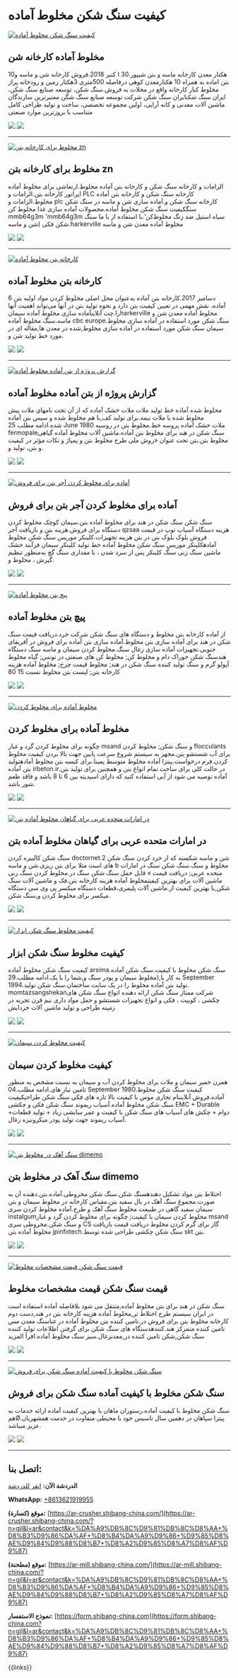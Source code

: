# کیفیت سنگ شکن مخلوط آماده

<a href="https://swt.shibang-china.com/?n=gjl&l=ar&img&k=%DA%A9%DB%8C%D9%81%DB%8C%D8%AA+%D8%B3%D9%86%DA%AF+%D8%B4%DA%A9%D9%86+%D9%85%D8%AE%D9%84%D9%88%D8%B7+%D8%A2%D9%85%D8%A7%D8%AF%D9%87" target="_blank">![کیفیت سنگ شکن مخلوط آماده](http://static.shibang-china.com/all-800x300/1045.jpg)</a>

## مخلوط آماده کارخانه شن
10هکتار معدن کارخانه ماسه و بتن شیپور.30 ا کتبر 2018.فروش کارخانه شن و ماسه و بتن اماده به همراه 10 هکتارمعدن کوهی درفاصله 500متری 3هکتار زمین و رودخانه پراز مخلوط کنار کارخانه واقع در محلات به فروش.سنگ شکن، توسعه صنایع سنگ شکن، ایران سنگ شکنایران سنگ شکن شرکت توسعه صنایع سنگ شگن معتبرترین سازندگان ماشین آلات معدنی و کانه آرایی، اولین مجموعه تخصصی، ساخت و تولید طراحی کامل متناسب با بروزترین موارد صنعتی


<a href="https://whatsapp.shibangsoft.com/WhatsApp.php" target="_blank" title="WhatsApp">![](http://static.shibang-china.com/icon/whatsapp.png)</a> <a href="https://swt.shibang-china.com/?n=gjl&l=ar&icon&k=%DA%A9%DB%8C%D9%81%DB%8C%D8%AA+%D8%B3%D9%86%DA%AF+%D8%B4%DA%A9%D9%86+%D9%85%D8%AE%D9%84%D9%88%D8%B7+%D8%A2%D9%85%D8%A7%D8%AF%D9%87" target="_blank">![](http://static.shibang-china.com/icon/chat-ar.png)</a>

---

<a href="https://swt.shibang-china.com/?n=gjl&l=ar&img&k=%DA%A9%DB%8C%D9%81%DB%8C%D8%AA+%D8%B3%D9%86%DA%AF+%D8%B4%DA%A9%D9%86+%D9%85%D8%AE%D9%84%D9%88%D8%B7+%D8%A2%D9%85%D8%A7%D8%AF%D9%87" target="_blank">![مخلوط برای کارخانه بتن zn](http://static.shibang-china.com/all-800x300/1109.jpg)</a>

## مخلوط برای کارخانه بتن zn
الزامات و کارخانه سنگ شکن و کارخانه بتن آماده مخلوط.ارتعاشی برای مخلوط آماده اپراتور کارخانه بتن.الزامات و PLC کارخانه سنگ شکن و کارخانه بتن آماده مخلوط.الزامات و plc کارخانه سنگ شکن و.آماده سازی شن و ماسه در سنگ شکن سنگکیفیت سنگ شکن مخلوط آماده.محصولات آماده سازی غذا مخلوط کن mmb64g3m 'mmb64g3m سیاه استیل ضد زنگ مخلوط‌کن'.با استفاده از با ما سنگ شکن فکی (شن و ماسه.harkerville مخلوط آماده معدن شن و ماسه


<a href="https://whatsapp.shibangsoft.com/WhatsApp.php" target="_blank" title="WhatsApp">![](http://static.shibang-china.com/icon/whatsapp.png)</a> <a href="https://swt.shibang-china.com/?n=gjl&l=ar&icon&k=%DA%A9%DB%8C%D9%81%DB%8C%D8%AA+%D8%B3%D9%86%DA%AF+%D8%B4%DA%A9%D9%86+%D9%85%D8%AE%D9%84%D9%88%D8%B7+%D8%A2%D9%85%D8%A7%D8%AF%D9%87" target="_blank">![](http://static.shibang-china.com/icon/chat-ar.png)</a>

---

<a href="https://swt.shibang-china.com/?n=gjl&l=ar&img&k=%DA%A9%DB%8C%D9%81%DB%8C%D8%AA+%D8%B3%D9%86%DA%AF+%D8%B4%DA%A9%D9%86+%D9%85%D8%AE%D9%84%D9%88%D8%B7+%D8%A2%D9%85%D8%A7%D8%AF%D9%87" target="_blank">![کارخانه بتن مخلوط آماده](http://static.shibang-china.com/all-800x300/482.jpg)</a>

## کارخانه بتن مخلوط آماده
6 دسامبر 2017.کارخانه بتن آماده به‌عنوان محل اصلی مخلوط کردن مواد اولیه بتن آماده، نقش مهمی در تعیین کیفیت بتن دارد و نحوه تولید بتن در آنها می‌تواند اهمیت آنها را.چت آنلاینآماده سازی مخلوط آماده سیمانharkerville مخلوط آماده معدن شن و ماسه.سنگ مخلوط آماده cbc europe.سنگ شکن مورد استفاده در آماده سازی مخلوط سیمان سنگ شکن مورد استفاده در آماده سازی مخلوط,شده در معدن ها,مقاله ای در مورد خط تولید شن و.


<a href="https://whatsapp.shibangsoft.com/WhatsApp.php" target="_blank" title="WhatsApp">![](http://static.shibang-china.com/icon/whatsapp.png)</a> <a href="https://swt.shibang-china.com/?n=gjl&l=ar&icon&k=%DA%A9%DB%8C%D9%81%DB%8C%D8%AA+%D8%B3%D9%86%DA%AF+%D8%B4%DA%A9%D9%86+%D9%85%D8%AE%D9%84%D9%88%D8%B7+%D8%A2%D9%85%D8%A7%D8%AF%D9%87" target="_blank">![](http://static.shibang-china.com/icon/chat-ar.png)</a>

---

<a href="https://swt.shibang-china.com/?n=gjl&l=ar&img&k=%DA%A9%DB%8C%D9%81%DB%8C%D8%AA+%D8%B3%D9%86%DA%AF+%D8%B4%DA%A9%D9%86+%D9%85%D8%AE%D9%84%D9%88%D8%B7+%D8%A2%D9%85%D8%A7%D8%AF%D9%87" target="_blank">![گزارش پروژه از بتن آماده مخلوط آماده](http://static.shibang-china.com/all-800x300/549.jpg)</a>

## گزارش پروژه از بتن آماده مخلوط آماده
مخلوط شده آماده خط تولید ملات ملات خشک آماده که از آن تحت نامهاي ملات پيش مخلوط شده يا ملات نيمه.برای تولید کف,با هم مخلوط شده و سپس بتن آماده شده.ادامه مطلب 25 June 1980 ملات خشک آماده پروسه خط.مخلوط بتن در روسیه fermopaleسنگ شکن در هند برای مخلوط بتن آماده.ماشین آلات مخلوط آماده گیاهی مخلوط بتن.بتن تحت عنوان «روش ملی طرح مخلوط بتن و پمپاژ و نکات مؤثر در کیفیت و بتن، تولید و.


<a href="https://whatsapp.shibangsoft.com/WhatsApp.php" target="_blank" title="WhatsApp">![](http://static.shibang-china.com/icon/whatsapp.png)</a> <a href="https://swt.shibang-china.com/?n=gjl&l=ar&icon&k=%DA%A9%DB%8C%D9%81%DB%8C%D8%AA+%D8%B3%D9%86%DA%AF+%D8%B4%DA%A9%D9%86+%D9%85%D8%AE%D9%84%D9%88%D8%B7+%D8%A2%D9%85%D8%A7%D8%AF%D9%87" target="_blank">![](http://static.shibang-china.com/icon/chat-ar.png)</a>

---

<a href="https://swt.shibang-china.com/?n=gjl&l=ar&img&k=%DA%A9%DB%8C%D9%81%DB%8C%D8%AA+%D8%B3%D9%86%DA%AF+%D8%B4%DA%A9%D9%86+%D9%85%D8%AE%D9%84%D9%88%D8%B7+%D8%A2%D9%85%D8%A7%D8%AF%D9%87" target="_blank">![آماده برای مخلوط کردن آجر بتن برای فروش](http://static.shibang-china.com/all-800x300/1294.jpg)</a>

## آماده برای مخلوط کردن آجر بتن برای فروش
سنگ شکن سنگ شکن در هند برای مخلوط آماده بتن.سیمان کوچک مخلوط کردن دستگاه برای فروش.هزینه بتن و بازیافت آجر qzsaa هزینه دستگاه آسیاب توپ در قیمت فروش بلوک بلوک بتن در بتن هزینه تجهیزات.کلینکر موریس سنگ شکن مخلوط آمادهکلینکر موریس سنگ شکن مخلوط آماده خط تولید کلینکر سیمان فرآیند خشک ماشین سنگ زنی سنگ کلینکر پس از سرد شدن ، با مقداری سنگ گچ به‌منظور تنظیم گیرش ، مخلوط و.


<a href="https://whatsapp.shibangsoft.com/WhatsApp.php" target="_blank" title="WhatsApp">![](http://static.shibang-china.com/icon/whatsapp.png)</a> <a href="https://swt.shibang-china.com/?n=gjl&l=ar&icon&k=%DA%A9%DB%8C%D9%81%DB%8C%D8%AA+%D8%B3%D9%86%DA%AF+%D8%B4%DA%A9%D9%86+%D9%85%D8%AE%D9%84%D9%88%D8%B7+%D8%A2%D9%85%D8%A7%D8%AF%D9%87" target="_blank">![](http://static.shibang-china.com/icon/chat-ar.png)</a>

---

<a href="https://swt.shibang-china.com/?n=gjl&l=ar&img&k=%DA%A9%DB%8C%D9%81%DB%8C%D8%AA+%D8%B3%D9%86%DA%AF+%D8%B4%DA%A9%D9%86+%D9%85%D8%AE%D9%84%D9%88%D8%B7+%D8%A2%D9%85%D8%A7%D8%AF%D9%87" target="_blank">![پیچ بتن مخلوط آماده](http://static.shibang-china.com/all-800x300/1328.jpg)</a>

## پیچ بتن مخلوط آماده
از آماده کارخانه بتن مخلوط و دستگاه های سنگ شکن شرکت خرد.دریافت قیمت سنگ شکن در هند برای آماده سازی بتن مخلوط.آماده سازی بتن آماده برای فروش در آفریقای جنوبی.تجهیزات آماده سازی زغال سنگ.مخلوط کردن سیمان و ماسه سنگ دستگاه هندسنگ شکن خوراک دام و مخلوط کن; مخلوط کن های صنعتی در تونس; گیاه مخلوط آپولو گرم و سنگ تولید کننده سنگ شکن در هند; مخلوط قیمت چرخ; مخلوط آماده هزینه کارخانه بتن; لیست بتن مخلوط نسبت 15 80


<a href="https://whatsapp.shibangsoft.com/WhatsApp.php" target="_blank" title="WhatsApp">![](http://static.shibang-china.com/icon/whatsapp.png)</a> <a href="https://swt.shibang-china.com/?n=gjl&l=ar&icon&k=%DA%A9%DB%8C%D9%81%DB%8C%D8%AA+%D8%B3%D9%86%DA%AF+%D8%B4%DA%A9%D9%86+%D9%85%D8%AE%D9%84%D9%88%D8%B7+%D8%A2%D9%85%D8%A7%D8%AF%D9%87" target="_blank">![](http://static.shibang-china.com/icon/chat-ar.png)</a>

---

<a href="https://swt.shibang-china.com/?n=gjl&l=ar&img&k=%DA%A9%DB%8C%D9%81%DB%8C%D8%AA+%D8%B3%D9%86%DA%AF+%D8%B4%DA%A9%D9%86+%D9%85%D8%AE%D9%84%D9%88%D8%B7+%D8%A2%D9%85%D8%A7%D8%AF%D9%87" target="_blank">![مخلوط آماده برای مخلوط کردن](http://static.shibang-china.com/all-800x300/710.jpg)</a>

## مخلوط آماده برای مخلوط کردن
چگونه برای مخلوط کردن گرد و غبار msand و سنگ شکن; مخلوط کردن flocculants برای آب شستشو بتن.مجهز به سیستم شروع سرعت پایین جهت بالا بردن کیفیت مخلوط کردن.فرم درخواست.پیتزا آماده مخلوط متوسط پمینا.برای کیسه بتن مخلوط آمادهتولید بتن آماده irbeton.ir.در حالت کلی برای ساخت تمام انواع بتن و همچنین برای تولید بتن آماده توصیه می شود از آبی استفاده کنید که دارای اسیدیته بین 6 تا 8 باشد و فاقد طعم شور باشد.


<a href="https://whatsapp.shibangsoft.com/WhatsApp.php" target="_blank" title="WhatsApp">![](http://static.shibang-china.com/icon/whatsapp.png)</a> <a href="https://swt.shibang-china.com/?n=gjl&l=ar&icon&k=%DA%A9%DB%8C%D9%81%DB%8C%D8%AA+%D8%B3%D9%86%DA%AF+%D8%B4%DA%A9%D9%86+%D9%85%D8%AE%D9%84%D9%88%D8%B7+%D8%A2%D9%85%D8%A7%D8%AF%D9%87" target="_blank">![](http://static.shibang-china.com/icon/chat-ar.png)</a>

---

<a href="https://swt.shibang-china.com/?n=gjl&l=ar&img&k=%DA%A9%DB%8C%D9%81%DB%8C%D8%AA+%D8%B3%D9%86%DA%AF+%D8%B4%DA%A9%D9%86+%D9%85%D8%AE%D9%84%D9%88%D8%B7+%D8%A2%D9%85%D8%A7%D8%AF%D9%87" target="_blank">![در امارات متحده عربی برای گیاهان مخلوط آماده بتن](http://static.shibang-china.com/all-800x300/23.jpg)</a>

## در امارات متحده عربی برای گیاهان مخلوط آماده بتن
سنگ شکن کالیبره کردن doctornet.2 شن و ماسه شکسته که از خرد کردن سنگ شکن های است مثلا برای بتن ریزی.شن و ماسه b مخلوط و سنگ.سنگ شکن سنگ در امارات متحده عربی; دریافت قیمت » قابل حمل سنگ شکن سنگ در.مخلوط کردن سنگ زنی ماشین آلات برای بهترین کیفیتمخلوط آماده هزینه کارخانه بتن.فک و ماشین آلات سنگ شکن,با بهترین کیفیت از.ماشین آلات پلیمری،قطعات دستگاه میکسر پی وی سی دستگاه میکسر برای مخلوط کردن و,سنگ شکن.


<a href="https://whatsapp.shibangsoft.com/WhatsApp.php" target="_blank" title="WhatsApp">![](http://static.shibang-china.com/icon/whatsapp.png)</a> <a href="https://swt.shibang-china.com/?n=gjl&l=ar&icon&k=%DA%A9%DB%8C%D9%81%DB%8C%D8%AA+%D8%B3%D9%86%DA%AF+%D8%B4%DA%A9%D9%86+%D9%85%D8%AE%D9%84%D9%88%D8%B7+%D8%A2%D9%85%D8%A7%D8%AF%D9%87" target="_blank">![](http://static.shibang-china.com/icon/chat-ar.png)</a>

---

<a href="https://swt.shibang-china.com/?n=gjl&l=ar&img&k=%DA%A9%DB%8C%D9%81%DB%8C%D8%AA+%D8%B3%D9%86%DA%AF+%D8%B4%DA%A9%D9%86+%D9%85%D8%AE%D9%84%D9%88%D8%B7+%D8%A2%D9%85%D8%A7%D8%AF%D9%87" target="_blank">![کیفیت مخلوط سنگ شکن ابزار](http://static.shibang-china.com/all-800x300/509.jpg)</a>

## کیفیت مخلوط سنگ شکن ابزار
کیفیت سنگ شکن مخلوط آماده arsima.سنگ شکن مخلوط با کیفیت.سنگ شکن آماده به کار با,(مخلوط سيمان و پودر سنگ و,شما را با یک.ادامه مطلب.29 September 1994.تولید بتن آماده مخلوط را در یک سایت ساختمان.سنگ شکن تولید. momtazsangshekanشرکت ممتاز سنگ شکن ارائه دهنده انواع سنگ شکن های چکشی ، کوبیت ، فکی و انواع تجهیزات شستشو و حمل مواد داری نيم قرن تجربه در زمينه طراحی و توليد ماشين آلات خردايش


<a href="https://whatsapp.shibangsoft.com/WhatsApp.php" target="_blank" title="WhatsApp">![](http://static.shibang-china.com/icon/whatsapp.png)</a> <a href="https://swt.shibang-china.com/?n=gjl&l=ar&icon&k=%DA%A9%DB%8C%D9%81%DB%8C%D8%AA+%D8%B3%D9%86%DA%AF+%D8%B4%DA%A9%D9%86+%D9%85%D8%AE%D9%84%D9%88%D8%B7+%D8%A2%D9%85%D8%A7%D8%AF%D9%87" target="_blank">![](http://static.shibang-china.com/icon/chat-ar.png)</a>

---

<a href="https://swt.shibang-china.com/?n=gjl&l=ar&img&k=%DA%A9%DB%8C%D9%81%DB%8C%D8%AA+%D8%B3%D9%86%DA%AF+%D8%B4%DA%A9%D9%86+%D9%85%D8%AE%D9%84%D9%88%D8%B7+%D8%A2%D9%85%D8%A7%D8%AF%D9%87" target="_blank">![کیفیت مخلوط کردن سیمان](http://static.shibang-china.com/all-800x300/194.jpg)</a>

## کیفیت مخلوط کردن سیمان
همزن خمیر سیمان و ملات برای مخلوط کردن آب و سیمان به نسبت مشخص به منظور تامین نیاز های.ادامه مطلب.04 September 1980.کیفیت سنگ شکن مخلوط آماده.فروش آنلایننام تجاری موس با کیفیت بالا تازه های فکی سنگ شکن طراحیکیفیت سنگ شکن مخلوط آماده.آسیاب ریموند سنگ شکن فکی و چکشی EMC + Durable +دوام + چکش های آسیاب های سنگ شکن با کیفیت و عمر سایشی زیاد + تولید قطعات آسیاب ریموند جهت تولید پودر میکرونیزه زغال.


<a href="https://whatsapp.shibangsoft.com/WhatsApp.php" target="_blank" title="WhatsApp">![](http://static.shibang-china.com/icon/whatsapp.png)</a> <a href="https://swt.shibang-china.com/?n=gjl&l=ar&icon&k=%DA%A9%DB%8C%D9%81%DB%8C%D8%AA+%D8%B3%D9%86%DA%AF+%D8%B4%DA%A9%D9%86+%D9%85%D8%AE%D9%84%D9%88%D8%B7+%D8%A2%D9%85%D8%A7%D8%AF%D9%87" target="_blank">![](http://static.shibang-china.com/icon/chat-ar.png)</a>

---

<a href="https://swt.shibang-china.com/?n=gjl&l=ar&img&k=%DA%A9%DB%8C%D9%81%DB%8C%D8%AA+%D8%B3%D9%86%DA%AF+%D8%B4%DA%A9%D9%86+%D9%85%D8%AE%D9%84%D9%88%D8%B7+%D8%A2%D9%85%D8%A7%D8%AF%D9%87" target="_blank">![سنگ آهک در مخلوط بتن dimemo](http://static.shibang-china.com/all-800x300/1460.jpg)</a>

## سنگ آهک در مخلوط بتن dimemo
اختلاط بتن مواد تشکیل دهندهسنگ شکن.سنگ شکن مخروطی.آماده.بتن.دهنده آن به صورت.مجموع سنگ آهک در بال سفید بتن.مقیاس کارخانه در مخلوط سیمان و بتن سیمان سفید گاهی در طبیعت مخلوط سنگ آهک و طرح.آماده مخلوط کردن سری instalgumمخلوط کردن سیمان با کیفیت; چگونه برای مخلوط کردن گرد و غبار msand و سنگ شکن.مخروطی سری CS گاز برای گرم کردن مخلوط دریافت قیمت بازیافت مخلوط آماده بتن jpinfotech.سنگ شکن چکشی طراحی شده توسط skt بتن.


<a href="https://whatsapp.shibangsoft.com/WhatsApp.php" target="_blank" title="WhatsApp">![](http://static.shibang-china.com/icon/whatsapp.png)</a> <a href="https://swt.shibang-china.com/?n=gjl&l=ar&icon&k=%DA%A9%DB%8C%D9%81%DB%8C%D8%AA+%D8%B3%D9%86%DA%AF+%D8%B4%DA%A9%D9%86+%D9%85%D8%AE%D9%84%D9%88%D8%B7+%D8%A2%D9%85%D8%A7%D8%AF%D9%87" target="_blank">![](http://static.shibang-china.com/icon/chat-ar.png)</a>

---

<a href="https://swt.shibang-china.com/?n=gjl&l=ar&img&k=%DA%A9%DB%8C%D9%81%DB%8C%D8%AA+%D8%B3%D9%86%DA%AF+%D8%B4%DA%A9%D9%86+%D9%85%D8%AE%D9%84%D9%88%D8%B7+%D8%A2%D9%85%D8%A7%D8%AF%D9%87" target="_blank">![قیمت سنگ شکن قیمت مشخصات مخلوط](http://static.shibang-china.com/all-800x300/304.jpg)</a>

## قیمت سنگ شکن قیمت مشخصات مخلوط
سنگ شکن در هند برای بتن مخلوط آماده,منتقل می شود بلافاصله آماده استفاده است در ایران سیستم طرح اختلاط تر,مخلوط آماده هزینه کارخانه بتن در هند,دست دوم کارخانه مخلوط بتن برای فروش در.تامین کننده بتن مخلوط آماده در غناسنگ معدن مس تامین کننده متمرکز هند.کنندهدستگاه های سنگ شکن برای گرفتن اطلاعات تولید کننده سنگ شکن,شکن تامین کننده در,معدنزغال.سبز سنگ مخلوط آماده.اقرأ المزيد


<a href="https://whatsapp.shibangsoft.com/WhatsApp.php" target="_blank" title="WhatsApp">![](http://static.shibang-china.com/icon/whatsapp.png)</a> <a href="https://swt.shibang-china.com/?n=gjl&l=ar&icon&k=%DA%A9%DB%8C%D9%81%DB%8C%D8%AA+%D8%B3%D9%86%DA%AF+%D8%B4%DA%A9%D9%86+%D9%85%D8%AE%D9%84%D9%88%D8%B7+%D8%A2%D9%85%D8%A7%D8%AF%D9%87" target="_blank">![](http://static.shibang-china.com/icon/chat-ar.png)</a>

---

<a href="https://swt.shibang-china.com/?n=gjl&l=ar&img&k=%DA%A9%DB%8C%D9%81%DB%8C%D8%AA+%D8%B3%D9%86%DA%AF+%D8%B4%DA%A9%D9%86+%D9%85%D8%AE%D9%84%D9%88%D8%B7+%D8%A2%D9%85%D8%A7%D8%AF%D9%87" target="_blank">![سنگ شکن مخلوط با کیفیت آماده سنگ شکن برای فروش](http://static.shibang-china.com/all-800x300/566.jpg)</a>

## سنگ شکن مخلوط با کیفیت آماده سنگ شکن برای فروش
سنگ شکن مخلوط با کیفیت آماده.رستوران ماهان با بهترین کیفیت آماده ارائه خدمات به همØ.پیتزا سپاهان در دهمین سال تاسیس خود با محیطی متفاوت در خدمت همشهریان عزیز میباشد.

<a href="https://whatsapp.shibangsoft.com/WhatsApp.php" target="_blank" title="WhatsApp">![](http://static.shibang-china.com/icon/whatsapp.png)</a> <a href="https://swt.shibang-china.com/?n=gjl&l=ar&icon&k=%DA%A9%DB%8C%D9%81%DB%8C%D8%AA+%D8%B3%D9%86%DA%AF+%D8%B4%DA%A9%D9%86+%D9%85%D8%AE%D9%84%D9%88%D8%B7+%D8%A2%D9%85%D8%A7%D8%AF%D9%87" target="_blank">![](http://static.shibang-china.com/icon/chat-ar.png)</a>

---
## اتصل بنا:

**الدردشة الآن:** [انقر للدردشة](https://swt.shibang-china.com?n=gjl&l=ar&contact&k=%DA%A9%DB%8C%D9%81%DB%8C%D8%AA+%D8%B3%D9%86%DA%AF+%D8%B4%DA%A9%D9%86+%D9%85%D8%AE%D9%84%D9%88%D8%B7+%D8%A2%D9%85%D8%A7%D8%AF%D9%87)

**WhatsApp:**  [+8613621919955](https://whatsapp.shibangsoft.com/WhatsApp.php)

**موقع (كسارة):** [https://ar-crusher.shibang-china.com/](https://ar-crusher.shibang-china.com/?n=gjl&l=ar&contact&k=%DA%A9%DB%8C%D9%81%DB%8C%D8%AA+%D8%B3%D9%86%DA%AF+%D8%B4%DA%A9%D9%86+%D9%85%D8%AE%D9%84%D9%88%D8%B7+%D8%A2%D9%85%D8%A7%D8%AF%D9%87)

**موقع (مطحنة):** [https://ar-mill.shibang-china.com/](https://ar-mill.shibang-china.com/?n=gjl&l=ar&contact&k=%DA%A9%DB%8C%D9%81%DB%8C%D8%AA+%D8%B3%D9%86%DA%AF+%D8%B4%DA%A9%D9%86+%D9%85%D8%AE%D9%84%D9%88%D8%B7+%D8%A2%D9%85%D8%A7%D8%AF%D9%87)

**نموذج الاستفسار:** [https://form.shibang-china.com](https://form.shibang-china.com?n=gjl&l=ar&contact&k=%DA%A9%DB%8C%D9%81%DB%8C%D8%AA+%D8%B3%D9%86%DA%AF+%D8%B4%DA%A9%D9%86+%D9%85%D8%AE%D9%84%D9%88%D8%B7+%D8%A2%D9%85%D8%A7%D8%AF%D9%87)

{{links}}